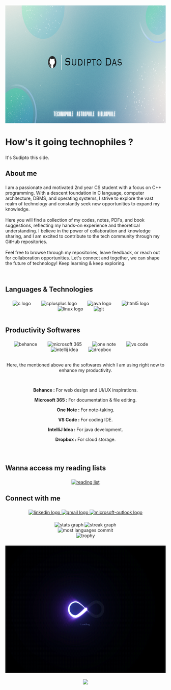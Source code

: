 
###

<div align="center">
  <img height="370" src="https://github.com/isudiptodas/isudiptodas/blob/main/Banner.png"  />
</div>

###

<h1 align="left">How's it going technophiles ?</h1>

###

<p align="left">It's Sudipto this side.</p>


###

<h2 align="left">About me</h2>

###

<p align="left">I am a passionate and motivated 2nd year CS student with a focus on C++ programming. With a descent foundation in C language, computer architecture, DBMS, and operating systems, I strive to explore the vast realm of technology and constantly seek new opportunities to expand my knowledge.<br><br>Here you will find a collection of my codes, notes, PDFs, and book suggestions, reflecting my hands-on experience and theoretical understanding. I believe in the power of collaboration and knowledge sharing, and I am excited to contribute to the tech community through my GitHub repositories.<br><br>Feel free to browse through my repositories, leave feedback, or reach out for collaboration opportunities. Let's connect and together, we can shape the future of technology! Keep learning & keep exploring.</p>

<br>

###

<h2 align="left">Languages & Technologies </h2>

###

<div align="left">
</div>

###

<div align="center">
  <img src="https://cdn.jsdelivr.net/gh/devicons/devicon/icons/c/c-original.svg" height="40" alt="c logo"  />
  <img width="25" />
  <img src="https://sdtimes.com/wp-content/uploads/2018/03/cpppp.png" height="40" alt="cplusplus logo"  />
  <img width="25" />
  <img src="https://cdn.jsdelivr.net/gh/devicons/devicon/icons/java/java-original.svg" height="40" alt="java logo"  />
  <img width="25" />
  <img src="https://cdn.jsdelivr.net/gh/devicons/devicon/icons/html5/html5-original.svg" height="40" alt="html5 logo"  />
  <img width="25" />
  <img src="https://cdn.jsdelivr.net/gh/devicons/devicon/icons/linux/linux-original.svg" height="40" alt="linux logo"  />
  <img width="25" />
  <img src="https://www.vectorlogo.zone/logos/git-scm/git-scm-icon.svg" height="40" alt="git" />
  <img width="25" />
  
</div>
<br>

###

<h2 align="left"> Productivity Softwares </h2>

###

<div align="center">
</div>

###

<div align="center">

<img src="https://cdn.freebiesupply.com/logos/large/2x/behance-1-logo-png-transparent.png" height="40" alt="behance"  />
<img width="25"  />

<img src="https://th.bing.com/th/id/R.459c35536fa07bdb9574c91444609bbe?rik=yxZDlkNURg%2ftXQ&riu=http%3a%2f%2fapps.ithaca.edu%2fimages%2fmicrosoft-365.png&ehk=jGixW%2fYQsHrdy%2bJPcmWIkF9IDRwUm0guW2FsUy111JM%3d&risl=&pid=ImgRaw&r=0" height="40" alt="microsoft 365"/>
<img width="25"  />

<img src="https://cdn.icon-icons.com/icons2/2397/PNG/512/microsoft_office_onenote_logo_icon_145725.png" height="40" alt="one note"/>
<img width="25"  />

<img src="https://iconape.com/wp-content/png_logo_vector/visual-studio-code.png" height="40" alt="vs code"/>
<img width="25"  />
  
<img src="https://dwglogo.com/wp-content/uploads/2017/11/IntelliJ_IDEA_logo-768x768.png" height="40" alt="intellij idea"/>
<img width="25"  />

<img src="https://cdn2.iconfinder.com/data/icons/social-icons-33/128/Dropbox-512.png" height="40" alt="dropbox"/>
<img width="25"  />

<br>
<br>

<p>Here, the mentioned above are the softwares which I am using right now to enhance my productivity. </p>

<br>

<p><b>Behance : </b>For web design and UI/UX inspirations.</p>
<p><b>Microsoft 365 : </b>For documentation & file editing.</p>
<p><b>One Note : </b>For note-taking.</p>
<p><b>VS Code : </b>For coding IDE.</p>
<p><b>IntelliJ Idea : </b>For java development.</p>
<p><b>Dropbox : </b>For cloud storage.</p>

</div>
    
###

<div align="center">
</div>

###

<div align="center">    


</div>
<br>

###

<h2 align="left">Wanna access my reading lists </h2>

###

<div align="center">

<a href="https://www.dropbox.com/scl/fo/r212kmiow6u6kb2lopfe1/h?rlkey=s79qr0rrtkcycnx98ac1lrifh&dl=0">
        <img src="https://cdn.dribbble.com/users/200045/screenshots/13995181/media/2f2d2082928319cb3bcca17be3b1ecf4.gif" alt="reading list" width="380" height="250">
    </a> 

  </div>

###

<h2 align="left">Connect with me </h2>

###

<div align="center">
  <a href="https://www.linkedin.com/in/sudipto-das-386a33234/" target="_blank">
    <img src="https://img.shields.io/static/v1?message=LinkedIn&logo=linkedin&label=&color=0077B5&logoColor=white&labelColor=&style=for-the-badge" height="40" alt="linkedin logo"  />
  </a>
  <a href="https://mail.google.com/mail/u/1/#inbox" target="_blank">
    <img src="https://img.shields.io/static/v1?message=Gmail&logo=gmail&label=&color=D14836&logoColor=white&labelColor=&style=for-the-badge" height="40" alt="gmail logo"  />
  </a>
  <a href="https://outlook.live.com/mail/0/" target="_blank">
    <img src="https://img.shields.io/static/v1?message=Outlook&logo=microsoft-outlook&label=&color=0078D4&logoColor=white&labelColor=&style=for-the-badge" height="40" alt="microsoft-outlook logo"  />
  </a>
</div>

###

<div align="center">
  <img src="https://github-readme-stats.vercel.app/api?username=isudiptodas&hide_title=false&hide_rank=false&show_icons=true&include_all_commits=true&count_private=true&disable_animations=false&theme=tokyonight&locale=en&hide_border=false&order=1" height="150" alt="stats graph"  />
  <img src="https://streak-stats.demolab.com?user=isudiptodas&locale=en&mode=weekly&theme=tokyonight&hide_border=false&border_radius=5&order=1" height="150" alt="streak graph"  />
  <br>
   <img src="http://github-profile-summary-cards.vercel.app/api/cards/most-commit-language?username=isudiptodas&theme=tokyonight&hide_border=false&border_radius=5&order=3" height="150" alt="most languages commit" />
  <br>
  <img src="https://github-profile-trophy.vercel.app/?username=isudiptodas&theme=tokyonight&hide_border=false&border_radius=5&order=3" height="150" alt="trophy" />
 
</div>

###

<div align="center">
  <img height="400" src="https://github.com/isudiptodas/isudiptodas/blob/main/Github_Profile_README.gif"  />
</div>

<br>

<div align="center">
  <img src="https://visitor-badge.laobi.icu/badge?page_id=isudiptodas.isudiptodas&"  />
</div>

###
